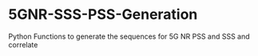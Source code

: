 # 5GNR-SSS-PSS-Generation
Python Functions to generate the sequences for 5G NR PSS and SSS and correlate
